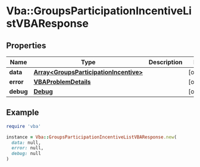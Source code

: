 # Vba::GroupsParticipationIncentiveListVBAResponse

## Properties

| Name | Type | Description | Notes |
| ---- | ---- | ----------- | ----- |
| **data** | [**Array&lt;GroupsParticipationIncentive&gt;**](GroupsParticipationIncentive.md) |  | [optional] |
| **error** | [**VBAProblemDetails**](VBAProblemDetails.md) |  | [optional] |
| **debug** | [**Debug**](Debug.md) |  | [optional] |

## Example

```ruby
require 'vba'

instance = Vba::GroupsParticipationIncentiveListVBAResponse.new(
  data: null,
  error: null,
  debug: null
)
```

